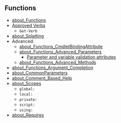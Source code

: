 
## Functions

* [about_Functions](https://docs.microsoft.com/en-us/powershell/module/microsoft.powershell.core/about/about_functions?view=powershell-7.2)
* [Approved Verbs](https://docs.microsoft.com/en-us/powershell/scripting/developer/cmdlet/approved-verbs-for-windows-powershell-commands?view=powershell-7.2)
    * `Get-Verb`
* [about_Splatting](https://docs.microsoft.com/en-us/powershell/module/microsoft.powershell.core/about/about_splatting?view=powershell-7.2)
* Advanced:
    * [about_Functions_CmdletBindingAttribute](https://docs.microsoft.com/en-us/powershell/module/microsoft.powershell.core/about/about_functions_cmdletbindingattribute?view=powershell-7.2)
    * [about_Functions_Advanced_Parameters](https://docs.microsoft.com/en-us/powershell/module/microsoft.powershell.core/about/about_functions_advanced_parameters?view=powershell-7.2)
        * [Parameter and variable validation attributes](https://docs.microsoft.com/en-us/powershell/module/microsoft.powershell.core/about/about_functions_argument_completion?view=powershell-7.2#argumentcompletions-attribute)
    * [about_Functions_Advanced_Methods](https://docs.microsoft.com/en-us/powershell/module/microsoft.powershell.core/about/about_functions_advanced_methods?view=powershell-7.2)
* [about_Functions_Argument_Completion](https://docs.microsoft.com/en-us/powershell/module/microsoft.powershell.core/about/about_functions_argument_completion?view=powershell-7.2#argumentcompletions-attribute)
* [about_CommonParameters](https://docs.microsoft.com/en-us/powershell/module/microsoft.powershell.core/about/about_commonparameters?view=powershell-7.2)
* [about_Comment_Based_Help](https://docs.microsoft.com/zh-cn/powershell/module/microsoft.powershell.core/about/about_comment_based_help?view=powershell-7.2)
* [about_Scopes](https://docs.microsoft.com/en-us/powershell/module/microsoft.powershell.core/about/about_scopes?view=powershell-7.2)
    * `global:`
    * `local:`
    * `private:`
    * `script:`
    * `using:`
* [about_Requires](https://docs.microsoft.com/en-us/powershell/module/microsoft.powershell.core/about/about_requires?view=powershell-7.2)